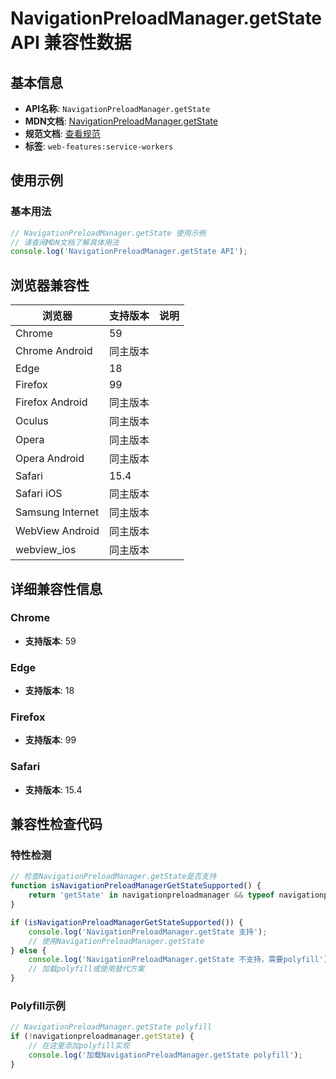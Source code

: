 # NavigationPreloadManager.getState API 兼容性数据

## 基本信息

- **API名称**: `NavigationPreloadManager.getState`
- **MDN文档**: [NavigationPreloadManager.getState](https://developer.mozilla.org/docs/Web/API/NavigationPreloadManager/getState)
- **规范文档**: [查看规范](https://w3c.github.io/ServiceWorker/#dom-navigationpreloadmanager-getstate)
- **标签**: `web-features:service-workers`

## 使用示例

### 基本用法

```javascript
// NavigationPreloadManager.getState 使用示例
// 请查阅MDN文档了解具体用法
console.log('NavigationPreloadManager.getState API');
```

## 浏览器兼容性

| 浏览器 | 支持版本 | 说明 |
|--------|----------|------|
| Chrome | 59 |  |
| Chrome Android | 同主版本 |  |
| Edge | 18 |  |
| Firefox | 99 |  |
| Firefox Android | 同主版本 |  |
| Oculus | 同主版本 |  |
| Opera | 同主版本 |  |
| Opera Android | 同主版本 |  |
| Safari | 15.4 |  |
| Safari iOS | 同主版本 |  |
| Samsung Internet | 同主版本 |  |
| WebView Android | 同主版本 |  |
| webview_ios | 同主版本 |  |

## 详细兼容性信息

### Chrome

- **支持版本**: 59

### Edge

- **支持版本**: 18

### Firefox

- **支持版本**: 99

### Safari

- **支持版本**: 15.4

## 兼容性检查代码

### 特性检测

```javascript
// 检查NavigationPreloadManager.getState是否支持
function isNavigationPreloadManagerGetStateSupported() {
    return 'getState' in navigationpreloadmanager && typeof navigationpreloadmanager.getState === 'function';
}

if (isNavigationPreloadManagerGetStateSupported()) {
    console.log('NavigationPreloadManager.getState 支持');
    // 使用NavigationPreloadManager.getState
} else {
    console.log('NavigationPreloadManager.getState 不支持，需要polyfill');
    // 加载polyfill或使用替代方案
}
```

### Polyfill示例

```javascript
// NavigationPreloadManager.getState polyfill
if (!navigationpreloadmanager.getState) {
    // 在这里添加polyfill实现
    console.log('加载NavigationPreloadManager.getState polyfill');
}
```

